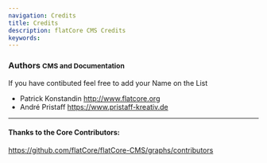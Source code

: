```yaml
---
navigation: Credits
title: Credits
description: flatCore CMS Credits
keywords:
---
```


### Authors <small>CMS and Documentation</small>

If you have contibuted feel free to add your Name on the List 

* Patrick Konstandin http://www.flatcore.org
* André Pristaff https://www.pristaff-kreativ.de

***

#### Thanks to the Core Contributors:
https://github.com/flatCore/flatCore-CMS/graphs/contributors